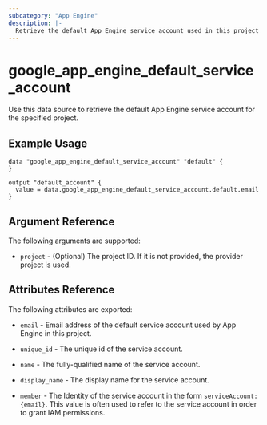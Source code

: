 ```yaml
---
subcategory: "App Engine"
description: |-
  Retrieve the default App Engine service account used in this project
---
```


# google\_app_engine\_default\_service\_account

Use this data source to retrieve the default App Engine service account for the specified project.

## Example Usage

```hcl
data "google_app_engine_default_service_account" "default" {
}

output "default_account" {
  value = data.google_app_engine_default_service_account.default.email
}
```

## Argument Reference

The following arguments are supported:

* `project` - (Optional) The project ID. If it is not provided, the provider project is used.


## Attributes Reference

The following attributes are exported:

* `email` - Email address of the default service account used by App Engine in this project.

* `unique_id` - The unique id of the service account.

* `name` - The fully-qualified name of the service account.

* `display_name` - The display name for the service account.

* `member` - The Identity of the service account in the form `serviceAccount:{email}`. This value is often used to refer to the service account in order to grant IAM permissions.
